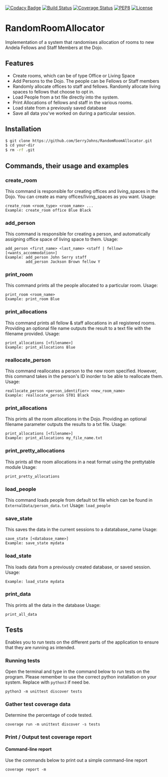 [![Codacy Badge](https://api.codacy.com/project/badge/Grade/07b7e9960d3e4a7ca2bb50cd8106883d)](https://www.codacy.com/app/SerryJohns/RandomRoomAllocator?utm_source=github.com&utm_medium=referral&utm_content=SerryJohns/RandomRoomAllocator&utm_campaign=badger)
[![Build Status](https://travis-ci.org/SerryJohns/RandomRoomAllocator.svg?branch=master)](https://travis-ci.org/SerryJohns/RandomRoomAllocator)
[![Coverage Status](https://coveralls.io/repos/github/SerryJohns/RandomRoomAllocator/badge.svg?branch=master)](https://coveralls.io/github/SerryJohns/RandomRoomAllocator?branch=master)
[![PEP8](https://img.shields.io/badge/code%20style-pep8-orange.svg)](https://www.python.org/dev/peps/pep-0008/)
[![License](https://img.shields.io/badge/License-Apache%202.0-blue.svg)](https://opensource.org/licenses/Apache-2.0)

# RandomRoomAllocator
Implementation of a system that randomises allocation of rooms to new Andela Fellows and Staff Members at the Dojo.

## Features
* Create rooms, which can be of type Office or Living Space
* Add Persons to the Dojo. The people can be Fellows or Staff members
* Randomly allocate offices to staff and fellows. Randomly allocate living spaces to fellows that choose to opt in.
* Load People from a txt file directly into the system.
* Print Allocations of fellows and staff in the various rooms.
* Load state from a previously saved database
* Save all data you've worked on during a particular session.

## Installation
```sh
$ git clone https://github.com/SerryJohns/RandomRoomAllocator.git
$ cd your-dir
$ rm -rf .git
``` 
## Commands, their usage and examples

### create_room
This command is responsible for creating offices and living_spaces in the Dojo. You can create as many offices/living_spaces as you want.
Usage: 
```
create_room <room_type> <room_name> ...
Example: create_room office Blue Black
```
### add_person
This command is responsible for creating a person, and automatically assigning office space of living space to them.
Usage: 
```
add_person <first_name> <last_name> <staff | fellow> [<wants_accommodation>]
Example: add_person John Serry staff
         add_person Jackson Brown fellow Y
```

### print_room
This command prints all the people allocated to a particular room.
Usage: 
```
print_room <room_name>
Example: print_room Blue
```

### print_allocations
This command prints all fellow & staff allocations in all registered rooms. Providing an optional file name outputs the result to a text file with the filename provided.
Usage: 
```
print_allocations [<filename>]
Example: print_allocations Blue
```

### reallocate_person
This command reallocates a person to the new room specified. However, this command takes in the person's ID inorder to be able to reallocate them.
Usage: 
```
reallocate_person <person_identifier> <new_room_name>
Example: reallocate_person ST01 Black
```

### print_allocations
This prints all the room allocations in the Dojo. Providing an optional filename parameter outputs the results to a txt file.
Usage: 
```
print_allocations [<filename>]
Example: print_allocations my_file_name.txt
```

### print_pretty_allocations
This prints all the room allocations in a neat format using the prettytable module
Usage: 
```
print_pretty_allocations
```

### load_people
This command loads people from default txt file which can be found in ``` ExternalData/person_data.txt ```
Usage: 
``` load_people ```

### save_state
This saves the data in the current sessions to a datatabase_name
Usage: 
```
save_state [<database_name>]
Example: save_state mydata
```

### load_state
This loads data from a previously created database, or saved session.
Usage: 
``` load_state <sqlite_database>
Example: load_state mydata
```
### print_data
This prints all the data in the database
Usage: 
```
print_all_data
```
## Tests

Enables you to run tests on the different parts of the application to ensure that they are running as intended.

### Running tests
Open the terminal and type in the command below to run tests on the program.
Please remember to use the correct python installation on your system. Replace with ```python3``` if need be.
```
python3 -m unittest discover tests
```

### Gather test coverage data
Determine the percentage of code tested.

```
coverage run -m unittest discover -s tests
```
### Print / Output test coverage report

#### Command-line report
Use the commands below to print out a simple command-line report

```
coverage report -m
```
